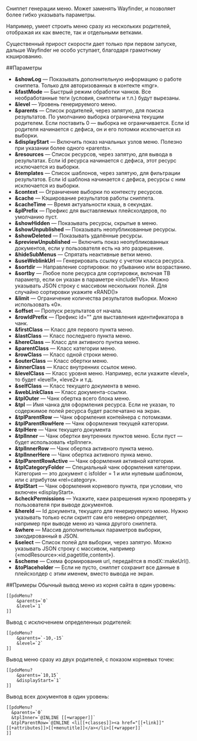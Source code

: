 Сниппет генерации меню. Может заменять Wayfinder, и позволяет более гибко указывать параметры.

Например, умеет строить меню сразу из нескольких родителей, отображая их как вместе, так и отдельными ветками. 

Существенный прирост скорости дает только при первом запуске, дальше Wayfinder не особо уступает, благодаря грамотному кэшированию.

##Параметры
* **&showLog** — Показывать дополнительную информацию о работе сниппета. Только для авторизованных в контекте «mgr».
* **&fastMode** — Быстрый режим обработки чанков. Все необработанные теги (условия, сниппеты и т.п.) будут вырезаны.
* **&level** — Уровень генерируемого меню.
* **&parents** — Список родителей, через запятую, для поиска результатов. По умолчанию выборка ограничена текущим родителем. Если поставить 0 — выборка не ограничивается. Если id родителя начинается с дефиса, он и его потомки исключается из выборки.
* **&displayStart** — Включить показ начальных узлов меню. Полезно при указании более одного «parents».
* **&resources** — Список ресурсов, через запятую, для вывода в результатах. Если id ресурса начинается с дефиса, этот ресурс исключается из выборки.
* **&templates** — Список шаблонов, через запятую, для фильтрации результатов. Если id шаблона начинается с дефиса, ресурсы с ним исключается из выборки.
* **&context** — Ограничение выборки по контексту ресурсов.
* **&cache** — Кэширование результатов работы сниппета.
* **&cacheTime** — Время актуальности кэша, в секундах.
* **&plPrefix** — Префикс для выставляемых плейсхолдеров, по умолчанию пуст.
* **&showHidden** — Показывать ресурсы, скрытые в меню.
* **&showUnpublished** — Показывать неопубликованные ресурсы.
* **&showDeleted** — Показывать удалённые ресурсы.
* **&previewUnpublished** — Включить показ неопубликованных документов, если у пользователя есть на это разрешение.
* **&hideSubMenus** — Спрятать неактивные ветки меню.
* **&useWeblinkUrl** — Генерировать ссылку с учетом класса ресурса.
* **&sortdir** — Направление сортировки: по убыванию или возрастанию.
* **&sortby** — Любое поле ресурса для сортировки, включая ТВ параметр, если он указан в параметре «includeTVs». Можно указывать JSON строку с массивом нескольких полей. Для случайно сортировки укажите «RAND()»
* **&limit** — Ограничение количества результатов выборки. Можно использовать «0».
* **&offset** — Пропуск результатов от начала.
* **&rowIdPrefix** — Префикс id="" для выставления идентификатора в чанк.
* **&firstClass** — Класс для первого пункта меню.
* **&lastClass** — Класс последнего пункта меню.
* **&hereClass** — Класс для активного пунтка меню.
* **&parentClass** — Класс категории меню.
* **&rowClass** — Класс одной строки меню.
* **&outerClass** — Класс обертки меню.
* **&innerClass** — Класс внутренних ссылок меню.
* **&levelClass** — Класс уровня меню. Например, если укажите «level», то будет «level1», «leve2» и т.д.
* **&selfClass** — Класс текущего документа в меню.
* **&webLinkClass** — Класс документа-ссылки.
* **&tplOuter** — Чанк обертка всего блока меню.
* **&tpl** — Имя чанка для оформления ресурса. Если не указан, то содержимое полей ресурса будет распечатано на экран.
* **&tplParentRow** — Чанк оформления контейнера с потомками.
* **&tplParentRowHere** — Чанк оформления текущей категории.
* **&tplHere** — Чанк текущего документа
* **&tplInner** — Чанк обертки внутренних пунктов меню. Если пуст — будет использовать «tplInner».
* **&tplInnerRow** — Чанк обертка активного пункта меню.
* **&tplInnerHere** — Чанк обертка активного пунка меню.
* **&tplParentRowActive** — Чанк оформления активной категории.
* **&tplCategoryFolder** — Специальный чанк оформления категории. Категория — это документ с isfolder = 1 и или нулевым шаблоном, или с атрибутом «rel=category».
* **&tplStart** — Чанк оформления корневого пункта, при условии, что включен «displayStart».
* **&checkPermissions** — Укажите, каеи разрешения нужно проверять у пользователя при выводе документов.
* **&hereId** — Id документа, текущего для генерируемого меню. Нужно указывать только если скрипт сам его неверно определяет, например при выводе меню из чанка другого сниппета.
* **&where** — Массив дополнительных параметров выборки, закодированный в JSON.
* **&select** — Список полей для выборки, через запятую. Можно указывать JSON строку с массивом, например {«modResource»:«id,pagetitle,content»}.
* **&scheme** — Схема формирования url, передаётся в modX::makeUrl().
* **&toPlaceholder** — Если не пусто, сниппет сохранит все данные в плейсхолдер с этим именем, вместо вывода не экран.


##Примеры
Обычный вывод меню из корня сайта в один уровень:

```
[[pdoMenu?
	&parents=`0`
	&level=`1`
]]
```

Вывод с исключением определенных родителей:

```
[[pdoMenu?
	&parents=`-10,-15`
	&level=`2`
]]
```

Вывод меню сразу из двух родителей, с показом корневых точек:

```
[[pdoMenu?
	&parents=`10,15`
	&displayStart=`1`
]]
```

Вывод всех документов в один уровень:

```
[[pdoMenu? 
  &parents=`0` 
  &tplInner=`@INLINE [[+wrapper]]` 
  &tplParentRow=`@INLINE <li[[+classes]]><a href="[[+link]]" [[+attributes]]>[[+menutitle]]</a></li>[[+wrapper]]`
]]
```

